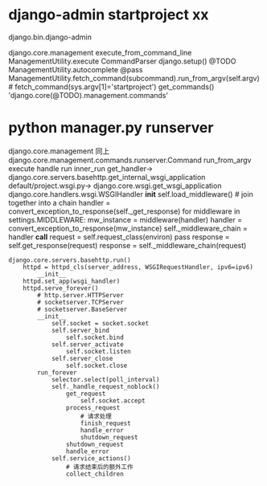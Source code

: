 # django-admin startproject xx
django.bin.django-admin

django.core.management
	execute_from_command_line
	ManagementUtility.execute
		CommandParser
		django.setup()
			@TODO
		ManagementUtility.autocomplete
			@pass
		ManagementUtility.fetch_command(subcommand).run_from_argv(self.argv)
			# fetch_command(sys.argv[1]='startproject')
			get_commands()
				'django.core(@TODO).management.commands'

# python manager.py runserver
django.core.management 同上
django.core.management.commands.runserver.Command
	run_from_argv
	execute
	handle
	run
	inner_run
	get_handler-> django.core.servers.basehttp.get_internal_wsgi_application
		default/project.wsgi.py-> django.core.wsgi.get_wsgi_application
			django.core.handlers.wsgi.WSGIHandler
				__init__
					self.load_middleware()
						# join together into a chain
					        handler = convert_exception_to_response(self._get_response)
						for middleware in settings.MIDDLEWARE:
							mw_instance = middleware(handler)
							handler = convert_exception_to_response(mw_instance)
						self._middleware_chain = handler
				__call__
					request = self.request_class(environ)
						pass
					response = self.get_response(request)
						response = self._middleware_chain(request)
						
	django.core.servers.basehttp.run()
		httpd = httpd_cls(server_address, WSGIRequestHandler, ipv6=ipv6)
			__init__
		httpd.set_app(wsgi_handler)
		httpd.serve_forever()
			# http.server.HTTPServer
			# socketserver.TCPServer
			# socketserver.BaseServer
			__init__
				self.socket = socket.socket
				self.server_bind
					self.socket.bind
				self.server_activate
					self.socket.listen
				self.server_close
					self.socket.close
			run_forever
				selector.select(poll_interval)
				self._handle_request_noblock()
					get_request
						self.socket.accept
					process_request
						# 请求处理
						finish_request
						handle_error
						shutdown_request
					shutdown_request
					handle_error
				self.service_actions()
					# 请求结束后的额外工作
					collect_children
	
